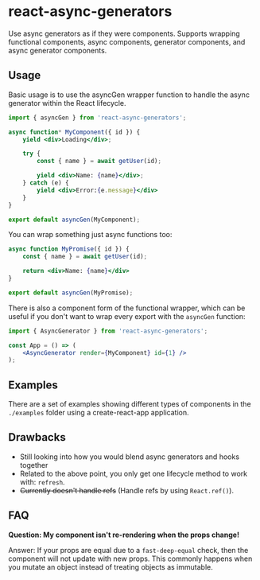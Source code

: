 # react-async-generators

Use async generators as if they were components. Supports wrapping functional components,
async components, generator components, and async generator components.

## Usage

Basic usage is to use the asyncGen wrapper function to handle the async generator
within the React lifecycle.

```jsx
import { asyncGen } from 'react-async-generators';

async function* MyComponent({ id }) {
    yield <div>Loading</div>;

    try {
        const { name } = await getUser(id);

        yield <div>Name: {name}</div>;
    } catch (e) {
        yield <div>Error:{e.message}</div>
    }
}

export default asyncGen(MyComponent);
```

You can wrap something just async functions too:

```jsx
async function MyPromise({ id }) {
    const { name } = await getUser(id);

    return <div>Name: {name}</div>
}

export default asyncGen(MyPromise);
```

There is also a component form of the functional wrapper, which can be useful
if you don't want to wrap every export with the `asyncGen` function:

```jsx
import { AsyncGenerator } from 'react-async-generators';

const App = () => (
    <AsyncGenerator render={MyComponent} id={1} />
);
```

## Examples

There are a set of examples showing different types of components in the `./examples` folder
using a create-react-app application.

## Drawbacks

* Still looking into how you would blend async generators and hooks together
* Related to the above point, you only get one lifecycle method to work with: `refresh`.
* ~~Currently doesn't handle refs~~ (Handle refs by using `React.ref()`).

## FAQ

**Question: My component isn't re-rendering when the props change!**

Answer: If your props are equal due to a `fast-deep-equal` check, then the component
will not update with new props. This commonly happens when you mutate an object
instead of treating objects as immutable.
